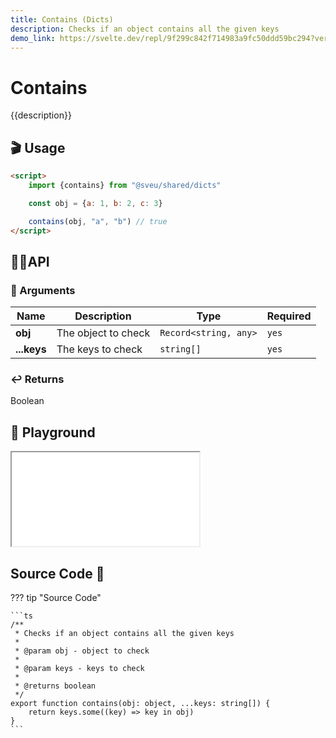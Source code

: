```yaml
---
title: Contains (Dicts)
description: Checks if an object contains all the given keys
demo_link: https://svelte.dev/repl/9f299c842f714983a9fc50ddd59bc294?version=3.55.1
---
```


# Contains

{{description}}

## 🎬 Usage

```html
<script>
    import {contains} from "@sveu/shared/dicts"

    const obj = {a: 1, b: 2, c: 3}

    contains(obj, "a", "b") // true
</script>
```

## 👩‍💻API

### 👻 Arguments

| Name                | Description                                  | Type                  | Required |
| ------------------- | -------------------------------------------- | --------------------- | -------- |
| **obj**             | The object to check                          | `Record<string, any>` | `yes`    |
| **...keys**         | The keys to check                            | `string[]`            | `yes`    |

### ↩️ Returns

Boolean

## 🧪 Playground

<iframe class="h-120 w-full" src="{{demo_link}}"></iframe>

## Source Code 👀

??? tip "Source Code"

    ```ts
    /**
     * Checks if an object contains all the given keys
     *
     * @param obj - object to check
     *
     * @param keys - keys to check
     *
     * @returns boolean
     */
    export function contains(obj: object, ...keys: string[]) {
        return keys.some((key) => key in obj)
    }
    ```
